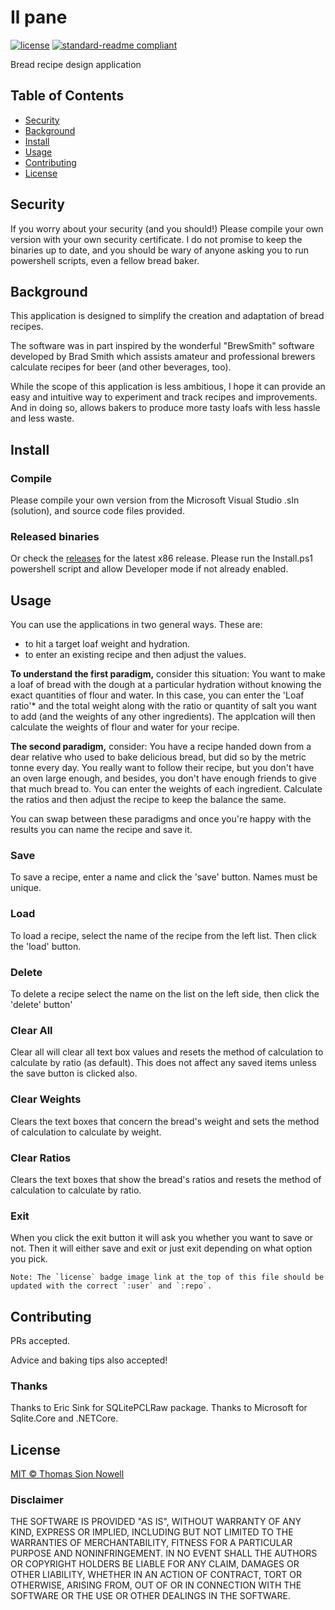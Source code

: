 # Il pane
[![license](https://img.shields.io/github/license/:tomnowell/:IlPane.svg)](LICENSE)
[![standard-readme compliant](https://img.shields.io/badge/readme%20style-standard-brightgreen.svg?style=flat-square)](https://github.com/RichardLitt/standard-readme)

Bread recipe design application

## Table of Contents
- [Security](#security)
- [Background](#background)
- [Install](#install)
- [Usage](#usage)
- [Contributing](#contributing)
- [License](#license)

## Security
If you worry about your security (and you should!) Please compile your own version with your own security certificate.  I do not promise to keep the binaries up to date, and you should be wary of anyone asking you to run powershell scripts, even a fellow bread baker.

## Background
This application is designed to simplify the creation and adaptation of bread recipes.

The software was in part inspired by the wonderful "BrewSmith" software developed by Brad Smith which assists amateur and professional brewers calculate recipes for beer (and other beverages, too).

While the scope of this application is less ambitious, I hope it can provide an easy and intuitive way to experiment and track recipes and improvements.  And in doing so, allows bakers to produce more tasty loafs with less hassle and less waste.


## Install
### Compile
Please compile your own version from the Microsoft Visual Studio .sln (solution), and source code files provided.

### Released binaries
Or check the [releases]() for the latest x86 release. Please run the Install.ps1 powershell script and allow Developer mode if not already enabled.  


## Usage
You can use the applications in two general ways.  These are:
- to hit a target loaf weight and hydration.
- to enter an existing recipe and then adjust the values.

**To understand the first paradigm,** consider this situation:
  You want to make a loaf of bread with the dough at a particular hydration without knowing the exact quantities of flour and water.  In this case, you can enter the 'Loaf ratio'* and the total weight along with the ratio or quantity of salt you want to add (and the weights of any other ingredients).  The applcation will then calculate the weights of flour and water for your recipe.
  
**The second paradigm,** consider:
  You have a recipe handed down from a dear relative who used to bake delicious bread, but did so by the metric tonne every day.  You really want to follow their recipe, but you don't have an oven large enough, and besides, you don't have enough friends to give that much bread to.  You can enter the weights of each ingredient.  Calculate the ratios and then adjust the recipe to keep the balance the same.
  
You can swap between these paradigms and once you're happy with the results you can name the recipe and save it.

### Save 
To save a recipe, enter a name and click the 'save' button.  Names must be unique.

### Load
To load a recipe, select the name of the recipe from the left list.  Then click the 'load' button.

### Delete
To delete a recipe select the name on the list on the left side, then click the 'delete' button'

### Clear All
Clear all will clear all text box values and resets the method of calculation to calculate by ratio (as default).  This does not affect any saved items unless the save button is clicked also.

### Clear Weights
Clears the text boxes that concern the bread's weight and sets the method of calculation to calculate by weight.

### Clear Ratios
Clears the text boxes that show the bread's ratios and resets the method of calculation to calculate by ratio.

### Exit
When you click the exit button it will ask you whether you want to save or not.  Then it will either save and exit or just exit depending on what option you pick.
```
Note: The `license` badge image link at the top of this file should be updated with the correct `:user` and `:repo`.
```
## Contributing
PRs accepted.

Advice and baking tips also accepted!

### Thanks
Thanks to Eric Sink for SQLitePCLRaw package.
Thanks to Microsoft for Sqlite.Core and .NETCore.

## License
[MIT © Thomas Sion Nowell](../LICENSE)

### Disclaimer
THE SOFTWARE IS PROVIDED "AS IS", WITHOUT WARRANTY OF ANY KIND, EXPRESS OR IMPLIED, INCLUDING BUT NOT LIMITED TO THE WARRANTIES OF MERCHANTABILITY, FITNESS FOR A PARTICULAR PURPOSE AND NONINFRINGEMENT. IN NO EVENT SHALL THE AUTHORS OR COPYRIGHT HOLDERS BE LIABLE FOR ANY CLAIM, DAMAGES OR OTHER LIABILITY, WHETHER IN AN ACTION OF CONTRACT, TORT OR OTHERWISE, ARISING FROM, OUT OF OR IN CONNECTION WITH THE SOFTWARE OR THE USE OR OTHER DEALINGS IN THE SOFTWARE.


